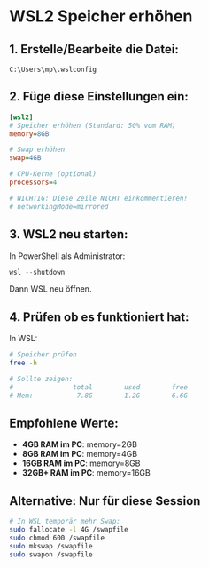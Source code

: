 # WSL2 Speicher erhöhen

## 1. Erstelle/Bearbeite die Datei:
`C:\Users\mp\.wslconfig`

## 2. Füge diese Einstellungen ein:

```ini
[wsl2]
# Speicher erhöhen (Standard: 50% vom RAM)
memory=8GB

# Swap erhöhen
swap=4GB

# CPU-Kerne (optional)
processors=4

# WICHTIG: Diese Zeile NICHT einkommentieren!
# networkingMode=mirrored
```

## 3. WSL2 neu starten:

In PowerShell als Administrator:
```powershell
wsl --shutdown
```

Dann WSL neu öffnen.

## 4. Prüfen ob es funktioniert hat:

In WSL:
```bash
# Speicher prüfen
free -h

# Sollte zeigen:
#               total        used        free
# Mem:           7.8G        1.2G        6.6G
```

## Empfohlene Werte:

- **4GB RAM im PC**: memory=2GB
- **8GB RAM im PC**: memory=4GB  
- **16GB RAM im PC**: memory=8GB
- **32GB+ RAM im PC**: memory=16GB

## Alternative: Nur für diese Session

```bash
# In WSL temporär mehr Swap:
sudo fallocate -l 4G /swapfile
sudo chmod 600 /swapfile
sudo mkswap /swapfile
sudo swapon /swapfile
```